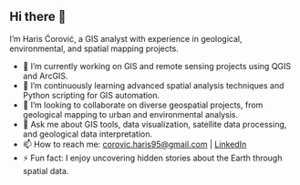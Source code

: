 ## Hi there 👋

I’m Haris Ćorović, a GIS analyst with experience in geological, environmental, and spatial mapping projects.

- 🔭 I’m currently working on GIS and remote sensing projects using QGIS and ArcGIS.
- 🌱 I’m continuously learning advanced spatial analysis techniques and Python scripting for GIS automation.
- 👯 I’m looking to collaborate on diverse geospatial projects, from geological mapping to urban and environmental analysis.
- 💬 Ask me about GIS tools, data visualization, satellite data processing, and geological data interpretation.
- 📫 How to reach me: corovic.haris95@gmail.com | [LinkedIn](https://www.linkedin.com/in/haris-corovic-21a6b6233/)
- ⚡ Fun fact: I enjoy uncovering hidden stories about the Earth through spatial data.

